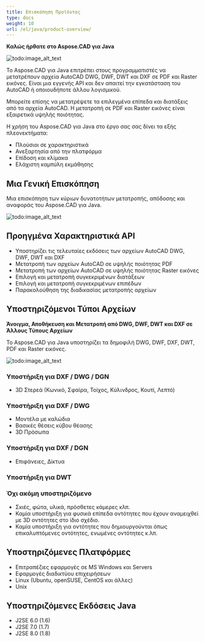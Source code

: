 ```yaml
---
title: Επισκόπηση Προϊόντος
type: docs
weight: 10
url: /el/java/product-overview/
---
```


**Καλώς ήρθατε στο Aspose.CAD για Java**

![todo:image_alt_text](https://i.imgur.com/qHeCKck.png)

Το Aspose.CAD για Java επιτρέπει στους προγραμματιστές να μετατρέπουν αρχεία AutoCAD DWG, DWF, DWT και DXF σε PDF και Raster εικόνες. Είναι μια εγγενής API και δεν απαιτεί την εγκατάσταση του AutoCAD ή οποιουδήποτε άλλου λογισμικού.

Μπορείτε επίσης να μετατρέψετε τα επιλεγμένα επίπεδα και διατάξεις από τα αρχεία AutoCAD. Η μετατροπή σε PDF και Raster εικόνες είναι εξαιρετικά υψηλής ποιότητας.

Η χρήση του Aspose.CAD για Java στο έργο σας σας δίνει τα εξής πλεονεκτήματα:

- Πλούσιοι σε χαρακτηριστικά
- Ανεξαρτησία από την πλατφόρμα
- Επίδοση και κλίμακα
- Ελάχιστη καμπύλη εκμάθησης

## **Μια Γενική Επισκόπηση**
Μια επισκόπηση των κύριων δυνατοτήτων μετατροπής, απόδοσης και αναφοράς του Aspose.CAD για Java.

![todo:image_alt_text](https://i.imgur.com/vLNnhkj.png)
## **Προηγμένα Χαρακτηριστικά API**
- Υποστηρίζει τις τελευταίες εκδόσεις των αρχείων AutoCAD DWG, DWF, DWT και DXF
- Μετατροπή των αρχείων AutoCAD σε υψηλής ποιότητας PDF
- Μετατροπή των αρχείων AutoCAD σε υψηλής ποιότητας Raster εικόνες
- Επιλογή και μετατροπή συγκεκριμένων διατάξεων
- Επιλογή και μετατροπή συγκεκριμένων επιπέδων
- Παρακολούθηση της διαδικασίας μετατροπής αρχείων
## **Υποστηριζόμενοι Τύποι Αρχείων**
**Άνοιγμα, Αποθήκευση και Μετατροπή από DWG, DWF, DWT και DXF σε Άλλους Τύπους Αρχείων**

Το Aspose.CAD για Java υποστηρίζει τα δημοφιλή DWG, DWF, DXF, DWT, PDF και Raster εικόνες.

![todo:image_alt_text](product-overview_1.png)
### **Υποστήριξη για DXF / DWG / DGN**
- 3D Στερεά (Κωνικό, Σφαίρα, Τοίχος, Κύλινδρος, Κουτί, Λεπτό)
### **Υποστήριξη για DXF / DWG**
- Μοντέλα με καλώδια
- Βασικές θέσεις κύβου θέασης
- 3D Πρόσωπα
### **Υποστήριξη για DXF / DGN**
- Επιφάνειες, Δίκτυα
### **Υποστήριξη για DWT**

### **Όχι ακόμη υποστηριζόμενο**
- Σκιές, φώτα, υλικά, πρόσθετες κάμερες κλπ.
- Καμία υποστήριξη για φυσικά επίπεδα οντότητες που έχουν αναμειχθεί με 3D οντότητες στο ίδιο σχέδιο.
- Καμία υποστήριξη για οντότητες που δημιουργούνται όπως επικαλυπτόμενες οντότητες, ενωμένες οντότητες κ.λπ.
## **Υποστηριζόμενες Πλατφόρμες**
- Επιτραπέζιες εφαρμογές σε MS Windows και Servers
- Εφαρμογές διαδικτύου επιχειρήσεων
- Linux (Ubuntu, openSUSE, CentOS και άλλες)
- Unix
## **Υποστηριζόμενες Εκδόσεις Java**
- J2SE 6.0 (1.6)
- J2SE 7.0 (1.7)
- J2SE 8.0 (1.8)
